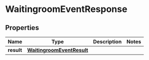 

# WaitingroomEventResponse


## Properties

| Name | Type | Description | Notes |
|------------ | ------------- | ------------- | -------------|
|**result** | [**WaitingroomEventResult**](WaitingroomEventResult.md) |  |  |



